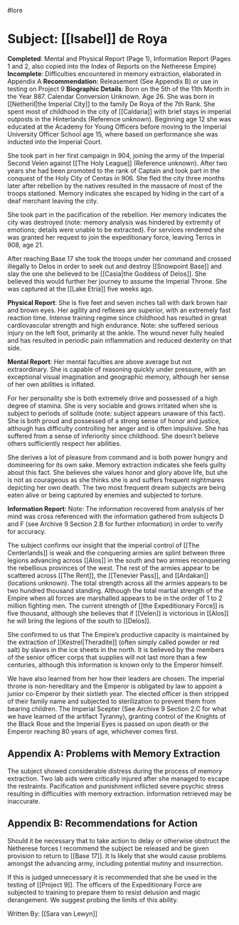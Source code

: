 #lore

# Subject: [[Isabel]] de Roya

**Completed**: Mental and Physical Report (Page 1), Information Report (Pages 1 and 2, also copied into the Index of Reports on the Netherese Empire)
**Incomplete**: Difficulties encountered in memory extraction, elaborated in Appendix A
**Recommendation**: Releasement (See Appendix B) or use in testing on Project 9
**Biographic Details**: Born on the 5th of the 11th Month in the Year 887. Calendar Conversion Unknown. Age 26. She was born in [[Netheril|the Imperial City]] to the family De Roya of the 7th Rank. She spent most of childhood in the city of [[Caldaria]] with brief stays in imperial outposts in the Hinterlands (Reference unknown). Beginning age 12 she was educated at the Academy for Young Officers before moving to the Imperial University Officer School age 15, where based on performance she was inducted into the Imperial Court.

She took part in her first campaign in 904, joining the army of the Imperial Second Velen against [[The Holy League]] (Reference unknown). After two years she had been promoted to the rank of Captain and took part in the conquest of the Holy City of Centas in 906. She fled the city three months later after rebellion by the natives resulted in the massacre of most of the troops stationed. Memory indicates she escaped by hiding in the cart of a deaf merchant leaving the city. 

She took part in the pacification of the rebellion. Her memory indicates the city was destroyed (note: memory analysis was hindered by extremity of emotions; details were unable to be extracted). For services rendered she was granted her request to join the expeditionary force, leaving Terros in 908, age 21.

After reaching Base 17 she took the troops under her command and crossed illegally to Delos in order to seek out and destroy [[Snowpoint Base]] and slay the one she believed to be [[Casia|the Goddess of Delos]]. She believed this would further her journey to assume the Imperial Throne. She was captured at the [[Lake Etria]] five weeks ago.

**Physical Report**:
She is five feet and seven inches tall with dark brown hair and brown eyes.
Her agility and reflexes are superior, with an extremely fast reaction time. Intense training regime since childhood has resulted in great cardiovascular strength and high endurance.
Note: she suffered serious injury on the left foot, primarily at the ankle. The wound never fully healed and has resulted in periodic pain inflammation and reduced dexterity on that side.

**Mental Report**:
Her mental faculties are above average but not extraordinary. She is capable of reasoning quickly under pressure, with an exceptional visual imagination and geographic memory, although her sense of her own abilities is inflated.

For her personality she is both extremely drive and possessed of a high degree of stamina. She is very sociable and grows irritated when she is subject to periods of solitude (note: subject appears unaware of this fact). She is both proud and possessed of a strong sense of honor and justice, although has difficulty controlling her anger and is often impulsive. She has suffered from a sense of inferiority since childhood. She doesn’t believe others sufficiently respect her abilities.

She derives a lot of pleasure from command and is both power hungry and domineering for its own sake. Memory extraction indicates she feels guilty about this fact. She believes she values honor and glory above life, but she is not as courageous as she thinks she is and suffers frequent nightmares depicting her own death. The two most frequent dream subjects are being eaten alive or being captured by enemies and subjected to torture.

**Information Report**:
Note: The information recovered from analysis of her mind was cross referenced with the information gathered from subjects D and F (see Archive 9 Section 2.B for further information) in order to verify for accuracy. 

The subject confirms our insight that the imperial control of [[The Centerlands]] is weak and the conquering armies are splint between three legions advancing across [[Alos]] in the south and two armies reconquering the rebellious provinces of the west. The rest of the armies appear to be scattered across [[The Rent]], the [[Tenevier Pass]], and [[Ardakan]] (locations unknown). The total strength across all the armies appears to be two hundred thousand standing. Although the total martial strength of the Empire when all forces are marshalled appears to be in the order of 1 to 2 million fighting men. The current strength of [[the Expeditionary Force]] is five thousand, although she believes that if [[Velen]] is victorious in [[Alos]] he will bring the legions of the south to [[Delos]].

She confirmed to us that The Empire’s productive capacity is maintained by the extraction of [[Kestrel|Theradite]] (often simply called powder or red salt) by slaves in the ice sheets in the north. It is believed by the
members of the senior officer corps that supplies will not last more than a few centuries, although this information is known only to the Emperor himself.

We have also learned from her how their leaders are chosen. The imperial throne is non-hereditary and the Emperor is obligated by law to appoint a junior co-Emperor by their sixtieth year. The elected officer
is then stripped of their family name and subjected to sterilization to prevent them from bearing children. The Imperial Scepter (See Archive 9 Section 2.C for what we have learned of the artifact Tyranny), granting control of the Knights of the Black Rose and the Imperial Eyes is passed on upon death or the Emperor reaching 80 years of age, whichever comes first.

## Appendix A: Problems with Memory Extraction

The subject showed considerable distress during the process of memory extraction. Two lab aids were critically injured after she managed to escape the restraints. Pacification and punishment inflicted severe psychic stress resulting in difficulties with memory extraction. Information retrieved may be inaccurate.

## Appendix B: Recommendations for Action

Should it be necessary that to take action to delay or otherwise obstruct the Netherese forces I recommend the subject be released and be given provision to return to [[Base 17]]. It Is likely that she would cause problems amongst the advancing army, including potential mutiny and insurrection.

If this is judged unnecessary it is recommended that she be used in the testing of [[Project 9]]. The officers of the Expeditionary Force are subjected to training to prepare them to resist delusion and magic derangement. We suggest probing the limits of this ability.

Written By: [[Sara van Lewyn]]